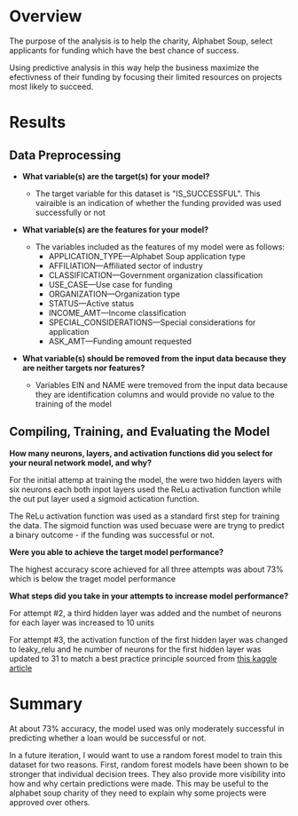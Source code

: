 # Overview
The purpose of the analysis is to help the charity, Alphabet Soup, select applicants for funding which have the best chance of success. 

Using predictive analysis in this way help the business maximize the efectivness of their funding by focusing their limited resources on projects most likely to succeed.

# Results

## Data Preprocessing

* **What variable(s) are the target(s) for your model?**
    * The target variable for this dataset is "IS_SUCCESSFUL". This vairaible is an indication of whether the funding provided was used successfully or not
* **What variable(s) are the features for your model?**
    * The variables included as the features of my model were as follows:
        * APPLICATION_TYPE—Alphabet Soup application type
        * AFFILIATION—Affiliated sector of industry
        * CLASSIFICATION—Government organization classification
        * USE_CASE—Use case for funding
        * ORGANIZATION—Organization type
        * STATUS—Active status
        * INCOME_AMT—Income classification
        * SPECIAL_CONSIDERATIONS—Special considerations for application
        * ASK_AMT—Funding amount requested

* **What variable(s) should be removed from the input data because they are neither targets nor features?**

    * Variables EIN and NAME were tremoved from the input data because they are identification columns and would provide no value to the training of the model

## Compiling, Training, and Evaluating the Model

**How many neurons, layers, and activation functions did you select for your neural network model, and why?**

For the initial attemp at training the model, the were two hidden layers with six neurons each both inpot layers used the ReLu activation function while the out put layer used a sigmoid actication function.

The ReLu activation function was used as a standard first step for training the data. The sigmoid function was used becuase were are tryng to predict a binary outcome - if the funding was successful or not.

**Were you able to achieve the target model performance?**

The highest accuracy score achieved for all three attempts was about 73% which is below the traget model performance

**What steps did you take in your attempts to increase model performance?**

For attempt #2, a third hidden layer was added and the numbet of neurons for each layer was increased to 10 units

For attempt #3, the activation function of the first hidden layer was changed to leaky_relu and he number of neurons for the first hidden layer was updated to 31 to match a best practice principle sourced from [this kaggle article](https://www.kaggle.com/discussions/general/321114)

# Summary

At about 73% accuracy, the model used was only moderately successful in  predicting whether a loan would be successful or not. 

In a future iteration, I would want to use a random forest model to train this dataset for two reasons. First, random forest models have been shown to be stronger that individual decision trees. They also provide more visibility into how and why certain predictions were made. This may be useful to the alphabet soup charity of they need to explain why some projects were approved over others.